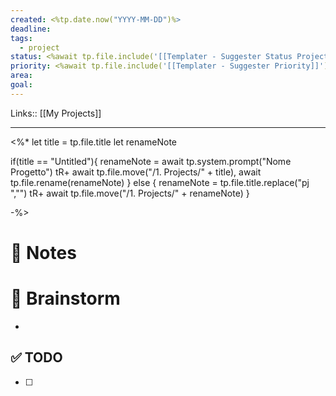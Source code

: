 ```yaml
---
created: <%tp.date.now("YYYY-MM-DD")%>
deadline: 
tags:
  - project
status: <%await tp.file.include('[[Templater - Suggester Status Project]]')%>
priority: <%await tp.file.include('[[Templater - Suggester Priority]]')%>
area: 
goal:
---
```

Links:: [[My Projects]]

---
<%* 
let title = tp.file.title
let renameNote

if(title == "Untitled"){
	renameNote = await tp.system.prompt("Nome Progetto")
	tR+ await tp.file.move("/1. Projects/" + title), await tp.file.rename(renameNote)
} else {
	renameNote = tp.file.title.replace("pj ","")
	tR+ await tp.file.move("/1. Projects/" + renameNote)
}

-%>
# 📝 Notes




# 🧠 Brainstorm

- 


## ✅ TODO

- [ ] 


